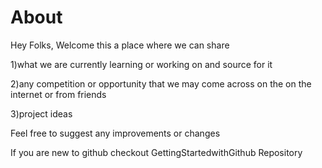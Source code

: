 # About


Hey Folks, Welcome this a place where we can share


1)what we are currently learning or working on and source for it

2)any competition or opportunity that we may come across on the on the internet or from friends

3)project ideas

Feel free to suggest any improvements or changes

If you are new to github checkout GettingStartedwithGithub Repository
